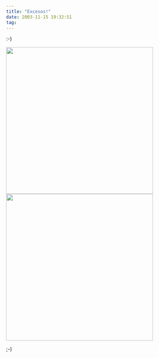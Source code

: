 ```yaml
---
title: "Excesos!"
date: 2003-11-15 19:32:51
tag: 
---
```

:-)

<img width="400" src="http://web.archive.org/web/20031125134728/http://damog.net/fotos/dscf0038.jpg"/><img width="400" src="http://web.archive.org/web/20031125134728/http://damog.net/fotos/dscf0042.jpg"/>

;-)
